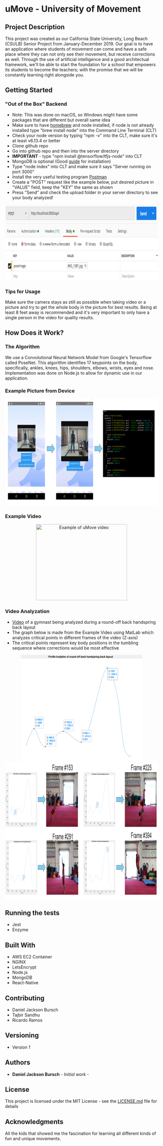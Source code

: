 # uMove - University of Movement
## Project Description
This project was created as our California State University, Long Beach (CSULB) Senior Project from January-December 2019. Our goal is to have an application where students of movement can come and have a safe place where they can not only see their movement, but receive corrections as well. Through the use of artificial intelligence and a good architectual framework, we'll be able to start the foundation for a school that empowers its students to become the teachers; with the promise that we will be constantly learning right alongside you. 

## Getting Started
### "Out of the Box" Backend
* Note: This was done on macOS, so Windows might have some packages that are different but overall same idea
* Make sure to have [homebrew](https://brew.sh/) and node installed, if node is not already installed type "brew install node" into the Command Line Terminal (CLT)
* Check your node version by typing "npm -v" into the CLT, make sure it's at least v6.13.4 or better
* Clone github repo
* Go into github repo and then into the server directory
* **IMPORTANT** - type "npm install @tensorflow/tfjs-node" into CLT
* MongoDB is optional (Good [guide](https://treehouse.github.io/installation-guides/mac/mongo-mac.html) for installation)
* Type "node index" into CLT and make sure it says "Server running on port 3000"
* Install the very useful testing program [Postman](https://www.postman.com/downloads/)
* Create a "POST" request like the example below, put desired picture in "VALUE" field, keep the "KEY" the same as shown
* Press "Send" and check the upload folder in your server directory to see your body analyzed!
<p align="center">
  <img src="https://github.com/ramos07/pose-estimation/blob/master/videos/Screen%20Shot%202020-03-30%20at%204.58.21%20PM.png" width="800" height="250" title="Example of Postman">
</p>


### Tips for Usage
Make sure the camera stays as still as possible when taking video or a picture and try to get the whole body in the picture for best results. Being at least 8 feet away is recommended and it's very important to only have a single person in the video for quality results.

## How Does it Work?
### The Algorithm
We use a Convolutional Neural Network Model from Google's Tensorflow called PoseNet. This algorithm identifies 17 keypoints on the body, specifically, ankles, knees, hips, shoulders, elbows, wrists, eyes and nose. Implementation was done on Node.js to allow for dynamic use in our application.

### Example Picture from Device
<p align="center">
  <img src="https://github.com/ramos07/pose-estimation/blob/master/videos/Screen%20Shot%202020-03-30%20at%209.23.15%20AM.png" width="900" height="350" title="Example of photo from device">
</p>

### Example Video
<p align="center">
  <img src="https://github.com/ramos07/pose-estimation/blob/master/videos/final_5e26492f8d6e7d00164e69fe_535259%20(1).gif" width="300" height="250" title="Example of uMove video">
</p>

### Video Analyzation
* [Video](https://www.youtube.com/watch?v=kk0D3QOK8qk) of a gymnast being analyzed during a round-off back handspring back layout
* The graph below is made from the Example Video using MatLab which analyzes critical points in different frames of the video (Z-axis)
* The critical points represent key body positions in the tumbling sequence where corrections would be most effective

<p align="center">
  <img src="https://github.com/ramos07/pose-estimation/blob/master/videos/Screen%20Shot%202019-12-05%20at%2011.08.19%20AM.png" width="400" height="350" title="Example Graph">
  <img src="https://github.com/ramos07/pose-estimation/blob/master/videos/Screen%20Shot%202020-03-30%20at%209.18.55%20AM.png" width="800" height="450" title="Example of frames">
</p>

## Running the tests
* Jest
* Enzyme

## Built With
* AWS EC2 Container
* NGINX
* LetsEncrypt
* Node.js
* MongoDB
* React-Native

## Contributing

* Daniel Jackson Bursch
* Tajbir Sandhu
* Ricardo Ramos

## Versioning

* Version 1

## Authors

* **Daniel Jackson Bursch** - *Initial work* -


## License

This project is licensed under the MIT License - see the [LICENSE.md](LICENSE.md) file for details

## Acknowledgments

All the kids that showed me the fascination for learning all different kinds of fun and unique movements.

